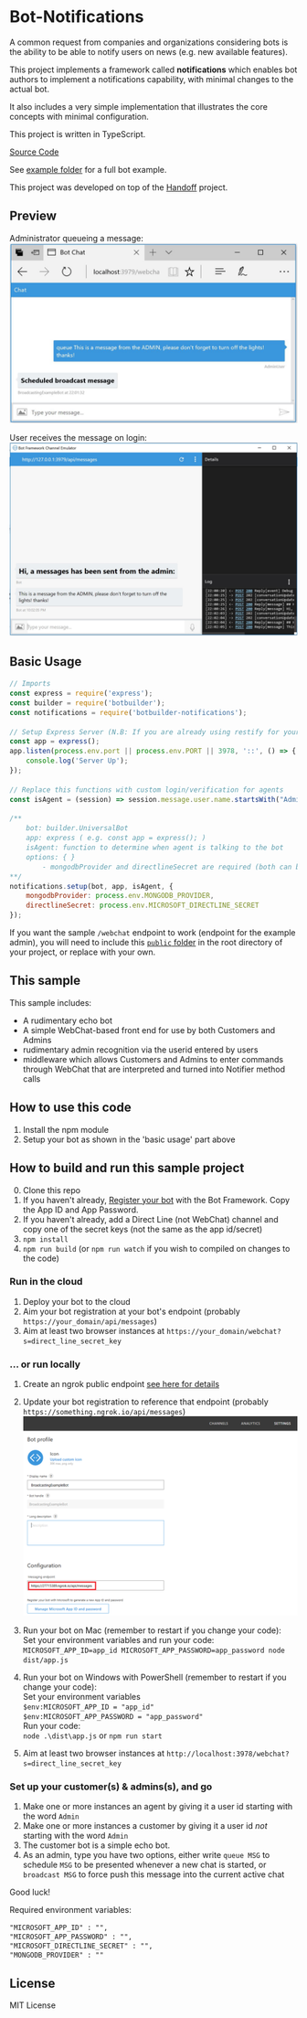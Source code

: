# Bot-Notifications

A common request from companies and organizations considering bots is the ability to be able to notify users on news (e.g. new available features).

This project implements a framework called **notifications** which enables bot authors to implement a notifications capability, with minimal changes to the actual bot.

It also includes a very simple implementation that illustrates the core concepts with minimal configuration.

This project is written in TypeScript.

[Source Code](https://github.com/CatalystCode/bot-notifications)

See [example folder](https://github.com/CatalystCode/bot-notifications/example) for a full bot example.

This project was developed on top of the [Handoff](https://github.com/CatalystCode/bot-handoff) project.

## Preview
Administrator queueing a message:
[![Preview](/docs/queue-admin.jpg)](/docs/queue-admin.jpg)

User receives the message on login:
[![Preview](/docs/queue-user.jpg)](/docs/queue-user.jpg)

## Basic Usage

```javascript
// Imports
const express = require('express');
const builder = require('botbuilder');
const notifications = require('botbuilder-notifications');

// Setup Express Server (N.B: If you are already using restify for your bot, you will need replace it with an express server)
const app = express();
app.listen(process.env.port || process.env.PORT || 3978, '::', () => {
    console.log('Server Up');
});

// Replace this functions with custom login/verification for agents
const isAgent = (session) => session.message.user.name.startsWith("Admin");

/**
    bot: builder.UniversalBot
    app: express ( e.g. const app = express(); )
    isAgent: function to determine when agent is talking to the bot
    options: { }
        - mongodbProvider and directlineSecret are required (both can be left out of setup options if provided in environment variables.)
**/
notifications.setup(bot, app, isAgent, {
    mongodbProvider: process.env.MONGODB_PROVIDER,
    directlineSecret: process.env.MICROSOFT_DIRECTLINE_SECRET
});

```

If you want the sample `/webchat` endpoint to work (endpoint for the example admin), you will need to include this [`public` folder](https://github.com/CatalystCode/bot-broadcasting/example/public) in the root directory of your project, or replace with your own.

## This sample

This sample includes:

* A rudimentary echo bot
* A simple WebChat-based front end for use by both Customers and Admins
* rudimentary admin recognition via the userid entered by users
* middleware which allows Customers and Admins to enter commands through WebChat that are interpreted and turned into Notifier method calls

## How to use this code
1) Install the npm module 
2) Setup your bot as shown in the 'basic usage' part above

## How to build and run this sample project

0. Clone this repo
1. If you haven't already, [Register your bot](https://dev.botframework.com/bots/new) with the Bot Framework. Copy the App ID and App Password.
2. If you haven't already, add a Direct Line (not WebChat) channel and copy one of the secret keys (not the same as the app id/secret)
3. `npm install`
4. `npm run build` (or `npm run watch` if you wish to compiled on changes to the code)

### Run in the cloud

1. Deploy your bot to the cloud
2. Aim your bot registration at your bot's endpoint (probably `https://your_domain/api/messages`)
3. Aim at least two browser instances at `https://your_domain/webchat?s=direct_line_secret_key`

### ... or run locally

1. Create an ngrok public endpoint [see here for details](https://github.com/Microsoft-DXEIP/Tokyo-Hack-Docs#1-with-your-app-still-running-on-localhost-bind-the-localhost-deployment-with-ngrok-we-will-need-this-url-for-registering-our-bot)
2. Update your bot registration to reference that endpoint (probably `https://something.ngrok.io/api/messages`)
![Reference bot to ngrok endpoint](/docs/referenceBotToNgrok.png)
3. Run your bot on Mac (remember to restart if you change your code):  
    Set your environment variables and run your code:  
    `MICROSOFT_APP_ID=app_id MICROSOFT_APP_PASSWORD=app_password node dist/app.js`   
4. Run your bot on Windows with PowerShell (remember to restart if you change your code):   
    Set your environment variables  
          `$env:MICROSOFT_APP_ID = "app_id"`  
          `$env:MICROSOFT_APP_PASSWORD = "app_password"`  
        Run your code:  
          `node .\dist\app.js` or `npm run start` 

5. Aim at least two browser instances at `http://localhost:3978/webchat?s=direct_line_secret_key`

### Set up your customer(s) & admins(s), and go

1. Make one or more instances an agent by giving it a user id starting with the word `Admin`
2. Make one or more instances a customer by giving it a user id *not* starting with the word `Admin`
3. The customer bot is a simple echo bot.
4. As an admin, type you have two options, either write `queue MSG` to schedule `MSG` to be presented whenever a new chat is started, or `broadcast MSG` to force push this message into the current active chat

Good luck!

Required environment variables:
```
"MICROSOFT_APP_ID" : "",
"MICROSOFT_APP_PASSWORD" : "",
"MICROSOFT_DIRECTLINE_SECRET" : "",
"MONGODB_PROVIDER" : ""      
```

## License

MIT License
